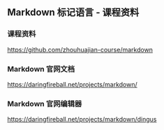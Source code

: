 Markdown 标记语言 - 课程资料
--------------------------

### 课程资料

https://github.com/zhouhuajian-course/markdown

### Markdown 官网文档

https://daringfireball.net/projects/markdown/

### Markdown 官网编辑器

https://daringfireball.net/projects/markdown/dingus
